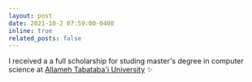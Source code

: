 ```yaml
---
layout: post
date: 2021-10-2 07:59:00-0400
inline: true
related_posts: false
---
```


<!-- A simple inline announcement with Markdown emoji! :sparkles: :smile: -->

I received a a full scholarship for studing master's degree in computer science at [Allameh Tabataba'i University](https://atu.ac.ir/en) :sparkles:
